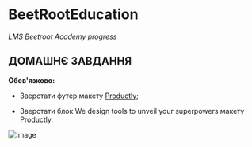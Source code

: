 # BeetRootEducation

_LMS Beetroot Academy progress_

## ДОМАШНЄ ЗАВДАННЯ

**Обов'язково:**

- Зверстати футер макету [Productly](https://www.figma.com/file/dAQCcc53GQ81O4phXyxT09/Productly);

- Зверстати блок We design tools to unveil your superpowers макету [Productly](https://www.figma.com/file/dAQCcc53GQ81O4phXyxT09/Productly).

![image](https://user-images.githubusercontent.com/112722061/222782029-a6ebb248-6ab4-4b5c-a3a7-003abb20c376.png)
